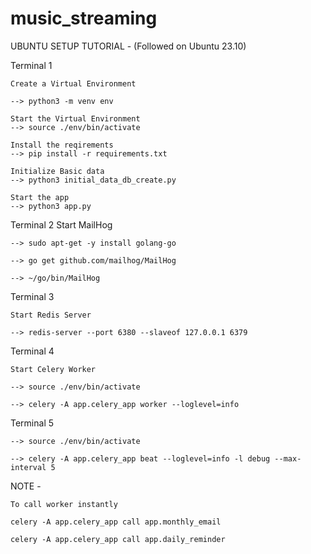 # music_streaming
UBUNTU SETUP TUTORIAL - (Followed on Ubuntu 23.10)

Terminal 1

    Create a Virtual Environment
    
    --> python3 -m venv env

    Start the Virtual Environment
    --> source ./env/bin/activate

    Install the reqirements
    --> pip install -r requirements.txt

    Initialize Basic data
    --> python3 initial_data_db_create.py

    Start the app
    --> python3 app.py

Terminal 2 
    Start MailHog
    
    --> sudo apt-get -y install golang-go
    
    --> go get github.com/mailhog/MailHog
    
    --> ~/go/bin/MailHog

Terminal 3

    Start Redis Server
    
    --> redis-server --port 6380 --slaveof 127.0.0.1 6379

Terminal 4

    Start Celery Worker
    
    --> source ./env/bin/activate
    
    --> celery -A app.celery_app worker --loglevel=info

Terminal 5

    --> source ./env/bin/activate
    
    --> celery -A app.celery_app beat --loglevel=info -l debug --max-interval 5


NOTE - 

    To call worker instantly
    
    celery -A app.celery_app call app.monthly_email
    
    celery -A app.celery_app call app.daily_reminder
